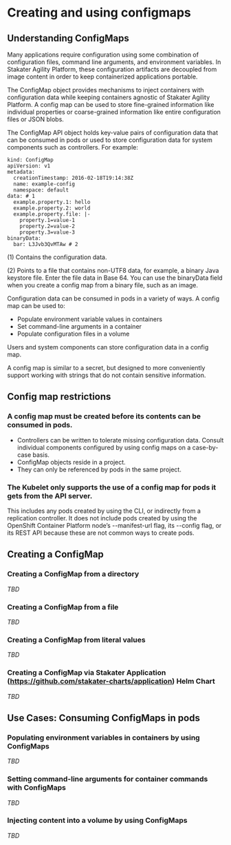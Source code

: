 # Creating and using configmaps

## Understanding ConfigMaps

Many applications require configuration using some combination of configuration files, command line arguments, and environment variables. In Stakater Agility Platform, these configuration artifacts are decoupled from image content in order to keep containerized applications portable.

The ConfigMap object provides mechanisms to inject containers with configuration data while keeping containers agnostic of Stakater Agility Platform. A config map can be used to store fine-grained information like individual properties or coarse-grained information like entire configuration files or JSON blobs.

The ConfigMap API object holds key-value pairs of configuration data that can be consumed in pods or used to store configuration data for system components such as controllers. For example:

```
kind: ConfigMap
apiVersion: v1
metadata:
  creationTimestamp: 2016-02-18T19:14:38Z
  name: example-config
  namespace: default
data: # 1
  example.property.1: hello
  example.property.2: world
  example.property.file: |-
    property.1=value-1
    property.2=value-2
    property.3=value-3
binaryData:
  bar: L3Jvb3QvMTAw # 2
```

(1) Contains the configuration data.

(2) Points to a file that contains non-UTF8 data, for example, a binary Java keystore file. Enter the file data in Base 64. You can use the binaryData field when you create a config map from a binary file, such as an image.

Configuration data can be consumed in pods in a variety of ways. A config map can be used to:

- Populate environment variable values in containers
- Set command-line arguments in a container
- Populate configuration files in a volume

Users and system components can store configuration data in a config map.

A config map is similar to a secret, but designed to more conveniently support working with strings that do not contain sensitive information.

## Config map restrictions

### A config map must be created before its contents can be consumed in pods.

- Controllers can be written to tolerate missing configuration data. Consult individual components configured by using config maps on a case-by-case basis.
- ConfigMap objects reside in a project.
- They can only be referenced by pods in the same project.

### The Kubelet only supports the use of a config map for pods it gets from the API server.

This includes any pods created by using the CLI, or indirectly from a replication controller. It does not include pods created by using the OpenShift Container Platform node’s --manifest-url flag, its --config flag, or its REST API because these are not common ways to create pods.

## Creating a ConfigMap

### Creating a ConfigMap from a directory

_TBD_

### Creating a ConfigMap from a file

_TBD_

### Creating a ConfigMap from literal values

_TBD_

### Creating a ConfigMap via Stakater Application (https://github.com/stakater-charts/application) Helm Chart

_TBD_

## Use Cases: Consuming ConfigMaps in pods

### Populating environment variables in containers by using ConfigMaps

_TBD_

### Setting command-line arguments for container commands with ConfigMaps

_TBD_

### Injecting content into a volume by using ConfigMaps

_TBD_
